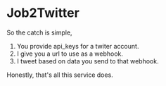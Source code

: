 # Job2Twitter

So the catch is simple,
1. You provide api_keys for a twiter account.
2. I give you a url to use as a webhook.
3. I tweet based on data you send to that webhook.

Honestly, that's all this service does.